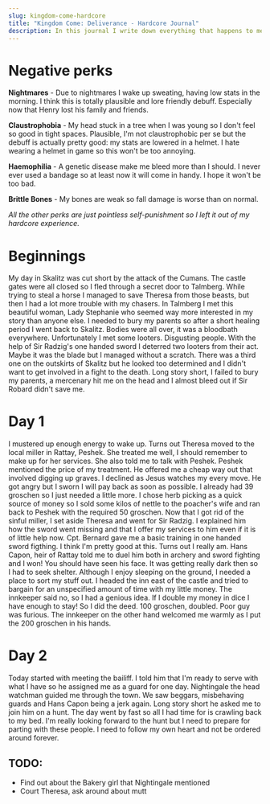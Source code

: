 ```yaml
---
slug: kingdom-come-hardcore
title: "Kingdom Come: Deliverance - Hardcore Journal"
description: In this journal I write down everything that happens to me in the game.
---
```


# Negative perks

**Nightmares** - Due to nightmares I wake up sweating, having low stats in the morning. I think this is totally plausible and lore friendly debuff. Especially now that Henry lost his family and friends.

**Claustrophobia** - My head stuck in a tree when I was young so I don't feel so good in tight spaces. Plausible, I'm not claustrophobic per se but the debuff is actually pretty good: my stats are lowered in a helmet. I hate wearing a helmet in game so this won't be too annoying.

**Haemophilia** - A genetic disease make me bleed more than I should. I never ever used a bandage so at least now it will come in handy. I hope it won't be too bad.

**Brittle Bones** - My bones are weak so fall damage is worse than on normal.

*All the other perks are just pointless self-punishment so I left it out of my hardcore experience.*

# Beginnings

My day in Skalitz was cut short by the attack of the Cumans. The castle gates were all closed so I fled through a secret door to Talmberg. While trying to steal a horse I managed to save Theresa from those beasts, but then I had a lot more trouble with my chasers. In Talmberg I met this beautiful woman, Lady Stephanie who seemed way more interested in my story than anyone else. I needed to bury my parents so after a short healing period I went back to Skalitz. Bodies were all over, it was a bloodbath everywhere. Unfortunately I met some looters. Disgusting people. With the help of Sir Radzig's one handed sword I deterred two looters from their act. Maybe it was the blade but I managed without a scratch. There was a third one on the outskirts of Skalitz but he looked too determined and I didn't want to get involved in a fight to the death. Long story short, I failed to bury my parents, a mercenary hit me on the head and I almost bleed out if Sir Robard didn't save me. 

# Day 1

I mustered up enough energy to wake up. Turns out Theresa moved to the local miller in Rattay, Peshek. She treated me well, I should remember to make up for her services. She also told me to talk with Peshek. Peshek mentioned the price of my treatment. He offered me a cheap way out that involved digging up graves. I declined as Jesus watches my every move. He got angry but I sworn I will pay back as soon as possible. I already had 39 groschen so I just needed a little more. I chose herb picking as a quick source of money so I sold some kilos of nettle to the poacher's wife and ran back to Peshek with the required 50 groschen. Now that I got rid of the sinful miller, I set aside Theresa and went for Sir Radzig. I explained him how the sword went missing and that I offer my services to him even if it is of little help now. Cpt. Bernard gave me a basic training in one handed sword figthing. I think I'm pretty good at this. Turns out I really am. Hans Capon, heir of Rattay told me to duel him both in archery and sword fighting and I won! You should have seen his face. It was getting really dark then so I had to seek shelter. Although I enjoy sleeping on the ground, I needed a place to sort my stuff out. I headed the inn east of the castle and tried to bargain for an unspecified amount of time with my little money. The innkeeper said no, so I had a genious idea. If I double my money in dice I have enough to stay! So I did the deed. 100 groschen, doubled. Poor guy was furious. The innkeeper on the other hand welcomed me warmly as I put the 200 groschen in his hands. 

# Day 2

Today started with meeting the bailiff. I told him that I'm ready to serve with what I have so he assigned me as a guard for one day. Nightingale the head watchman guided me through the town. We saw beggars, misbehaving guards and Hans Capon being a jerk again. Long story short he asked me to join him on a hunt. The day went by fast so all I had time for is crawling back to my bed. I'm really looking forward to the hunt but I need to prepare for parting with these people. I need to follow my own heart and not be ordered around forever.

## TODO: 

* Find out about the Bakery girl that Nightingale mentioned
* Court Theresa, ask around about mutt